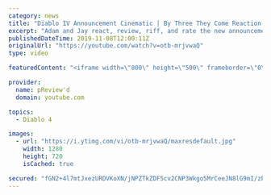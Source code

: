 ```yaml
---
category: news
title: "Diablo IV Announcement Cinematic | By Three They Come Reaction / Review / Rating"
excerpt: "Adam and Jay react, review, riff, and rate the new announcement cinematic everyone wanted to see last year at Blizzcon, Diablo IV 'By Three They Come'."
publishedDateTime: 2019-11-08T12:00:11Z
originalUrl: "https://youtube.com/watch?v=otb-mrjvwaQ"
type: video

featuredContent: "<iframe width=\"800\" height=\"500\" frameborder=\"0\" src=\"https://www.youtube.com/embed/otb-mrjvwaQ\" allow=\"accelerometer; autoplay; encrypted-media; gyroscope; picture-in-picture\" allowfullscreen></iframe>"

provider:
  name: pReview'd
  domain: youtube.com

topics:
  - Diablo 4

images:
  - url: "https://i.ytimg.com/vi/otb-mrjvwaQ/maxresdefault.jpg"
    width: 1280
    height: 720
    isCached: true

secured: "fGN2+4l7mtJxezURDVKoXN/jNPZTkZDF5cv2CNP3Wkgo5MrCeeJN8lG9mI/zPO8/U4j9ZlpurbvQXHZ19fX3vffc4DdUaJ5Zfxubb97IC/OrS3iNYHrDBDJuU3HJssvjd3XZO1yZkqog9DpCKHPqb0g7GdjVGGRpgzSCBKgGvxrjM9qV2TNcaZURq0N1ze8KoQdf9smpA1u9eFIAulmsx7ZkyQVyn+BJQJY2mxRe0soCgDvQUOAM50gwNR6JfoRSED6FHucguSRoWpMEX2EkWHM7L0rI5gzLKzf+H4ifbKf65aNwkdbjRg8FPPgSDT6IDcxShgQ8v6XGFdxDbdTtTUzE120qqEz4a5KbQrXsISCizgP7JxwjMKoSQbw6QQ90qBDPYYQBnnt2vzCBczhU0EMjXpvYcHJ4NPS5s1+5D3rHuLLPZP+aqhbsTNcjEoEu;00xJB/3RKGf4vqkd+f7rZQ=="
---
```


